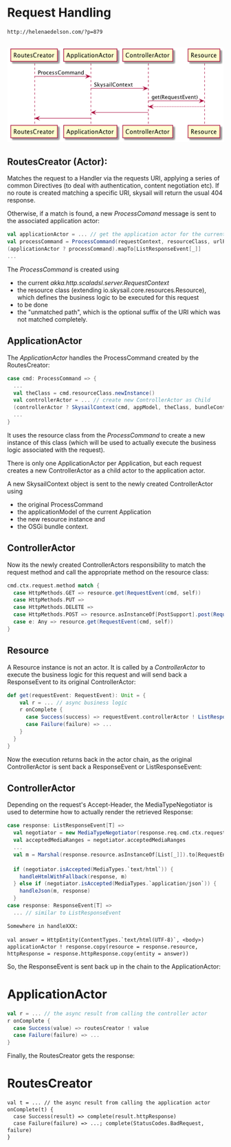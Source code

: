 # Request Handling

```
http://helenaedelson.com/?p=879
```

## ![](/assets/actors.png)

## RoutesCreator \(Actor\):

Matches the request to a Handler via the requests URI, applying a series of common Directives \(to deal with authentication, content negotiation etc\). If no route is created matching a specific URI, skysail will return the usual 404 response.

Otherwise, if a match is found, a new _ProcessComand_ message is sent to the associated application actor:

```scala
val applicationActor = ... // get the application actor for the current Application
val processCommand = ProcessCommand(requestContext, resourceClass, urlParameter, unmatchedPath)
(applicationActor ? processCommand).mapTo[ListResponseEvent[_]]
...
```

The _ProcessCommand_ is created using

* the current _akka.http.scaladsl.server.RequestContext_ 
* the resource class \(extending io.skysail.core.resources.Resource\), which defines the business logic to be executed for this request
* to be done
* the "unmatched path", which is the optional suffix of the URI which was not matched completely.

## ApplicationActor

The _ApplicationActor_ handles the ProcessCommand created by the RoutesCreator:

```scala
case cmd: ProcessCommand => {
  ...
  val theClass = cmd.resourceClass.newInstance()
  val controllerActor = ... // create new ControllerActor as Child
  (controllerActor ? SkysailContext(cmd, appModel, theClass, bundleContext)).mapTo[ListResponseEvent[_]]
  ...
}
```

It uses the resource class from the _ProcessCommand_ to create a new instance of this class \(which will be used to actually execute the business logic associated with the request\).

There is only one ApplicationActor per Application, but each request creates a new ControllerActor as a child actor to the application actor.

A new SkysailContext object is sent to the newly created ControllerActor using

* the original ProcessCommand
* the applicationModel of the current Application
* the new resource instance and
* the OSGi bundle context.

## ControllerActor

Now its the newly created ControllerActors responsibility to match the request method and call the appropriate method on the resource class:

```scala
cmd.ctx.request.method match {
  case HttpMethods.GET => resource.get(RequestEvent(cmd, self))
  case HttpMethods.PUT =>
  case HttpMethods.DELETE => 
  case HttpMethods.POST => resource.asInstanceOf[PostSupport].post(RequestEvent(cmd, self))
  case e: Any => resource.get(RequestEvent(cmd, self))
}
```

## Resource

A Resource instance is not an actor. It is called by a _ControllerActor_ to execute the business logic for this request and will send back a ResponseEvent to its original ControllerActor:

```scala
def get(requestEvent: RequestEvent): Unit = {
    val r = ... // async business logic
    r onComplete {
      case Success(success) => requestEvent.controllerActor ! ListResponseEvent(requestEvent, apply(success))
      case Failure(failure) => ...
    }
  }
}
```

Now the execution returns back in the actor chain, as the original ControllerActor is sent back a ResponseEvent or ListResponseEvent:

## ControllerActor

Depending on the request's Accept-Header, the MediaTypeNegotiator is used to determine how to actually render the retrieved Response:

```scala
case response: ListResponseEvent[T] =>
  val negotiator = new MediaTypeNegotiator(response.req.cmd.ctx.request.headers)
  val acceptedMediaRanges = negotiator.acceptedMediaRanges
  ...
  val m = Marshal(response.resource.asInstanceOf[List[_]]).to[RequestEntity]

  if (negotiator.isAccepted(MediaTypes.`text/html`)) {
    handleHtmlWithFallback(response, m)
  } else if (negotiator.isAccepted(MediaTypes.`application/json`)) {
    handleJson(m, response)
  }
case response: ResponseEvent[T] =>
  ... // similar to ListResponseEvent
```

    Somewhere in handleXXX:

    val answer = HttpEntity(ContentTypes.`text/html(UTF-8)`, <body>)
    applicationActor ! response.copy(resource = response.resource, httpResponse = response.httpResponse.copy(entity = answer))

So, the ResponseEvent is sent back up in the chain to the ApplicationActor:

# ApplicationActor

```scala
val r = ... // the async result from calling the controller actor
r onComplete {
  case Success(value) => routesCreator ! value
  case Failure(failure) => ...
}
```

Finally, the RoutesCreator gets the response:

# RoutesCreator

```
val t = ... // the async result from calling the application actor
onComplete(t) {
  case Success(result) => complete(result.httpResponse)
  case Failure(failure) => ...; complete(StatusCodes.BadRequest, failure)
}
```



